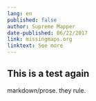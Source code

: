 ```yaml
---
lang: en
published: false
author: Supreme Mapper
date-published: 06/22/2017
link: missingmaps.org
linktext: See more
---
```

## This is a test again

markdown/prose. they rule.
